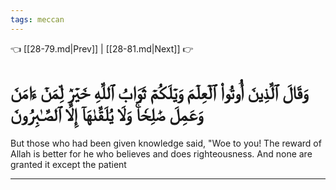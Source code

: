 ```yaml
---
tags: meccan
---
```


👈 [[28-79.md|Prev]] | [[28-81.md|Next]] 👉

# وَقَالَ ٱلَّذِينَ أُوتُواْ ٱلۡعِلۡمَ وَيۡلَكُمۡ ثَوَابُ ٱللَّهِ خَيۡرٞ لِّمَنۡ ءَامَنَ وَعَمِلَ صَٰلِحٗاۚ وَلَا يُلَقَّىٰهَآ إِلَّا ٱلصَّـٰبِرُونَ

But those who had been given knowledge said, "Woe to you! The reward of Allah is better for he who believes and does righteousness. And none are granted it except the patient

---

